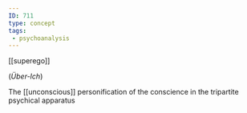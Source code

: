 ```yaml
---
ID: 711
type: concept
tags: 
 - psychoanalysis
---
```


[[superego]] 

(*Über-Ich*)


The [[unconscious]]
personification of the conscience in the tripartite psychical apparatus

